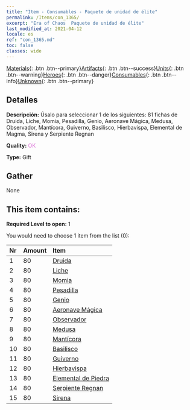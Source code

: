 ```yaml
---
title: "Item - Consumables - Paquete de unidad de élite"
permalink: /Items/con_1365/
excerpt: "Era of Chaos  Paquete de unidad de élite"
last_modified_at: 2021-04-12
locale: es
ref: "con_1365.md"
toc: false
classes: wide
---
```

 [Materials](/es/Items/){: .btn .btn--primary}[Artifacts](/es/Items/Artifacts/){: .btn .btn--success}[Units](/es/Items/Units/){: .btn .btn--warning}[Heroes](/es/Items/Heroes/){: .btn .btn--danger}[Consumables](/es/Items/Consumables/){: .btn .btn--info}[Unknown](/es/Items/Unknown/){: .btn .btn--primary}

## Detalles
 **Descripción:** Úsalo para seleccionar 1 de los siguientes: 81 fichas de Druida, Liche, Momia, Pesadilla, Genio, Aeronave Mágica, Medusa, Observador, Mantícora, Guiverno, Basilisco, Hierbavispa, Elemental de Magma, Sirena y Serpiente Regnan

 **Quality:** <span style="color: #DA70D6">OK</span>

 **Type:** Gift

## Gather

  None

## This item contains:

 **Required Level to open:** 1

 You would need to choose 1 item from the list (0):

  | Nr | Amount |     Item    |
  |:---|:-------|:------------|
  | 1 | 80 | [Druida](/es/Items/unt_206/) | 
  | 2 | 80 | [Liche](/es/Items/unt_212/) | 
  | 3 | 80 | [Momia](/es/Items/unt_215/) | 
  | 4 | 80 | [Pesadilla](/es/Items/unt_233/) | 
  | 5 | 80 | [Genio](/es/Items/unt_239/) | 
  | 6 | 80 | [Aeronave Mágica](/es/Items/unt_242/) | 
  | 7 | 80 | [Observador](/es/Items/unt_246/) | 
  | 8 | 80 | [Medusa](/es/Items/unt_247/) | 
  | 9 | 80 | [Mantícora](/es/Items/unt_249/) | 
  | 10 | 80 | [Basilisco](/es/Items/unt_256/) | 
  | 11 | 80 | [Guiverno](/es/Items/unt_258/) | 
  | 12 | 80 | [Hierbavispa](/es/Items/unt_260/) | 
  | 13 | 80 | [Elemental de Piedra](/es/Items/unt_266/) | 
  | 14 | 80 | [Serpiente Regnan](/es/Items/unt_276/) | 
  | 15 | 80 | [Sirena](/es/Items/unt_277/) | 
